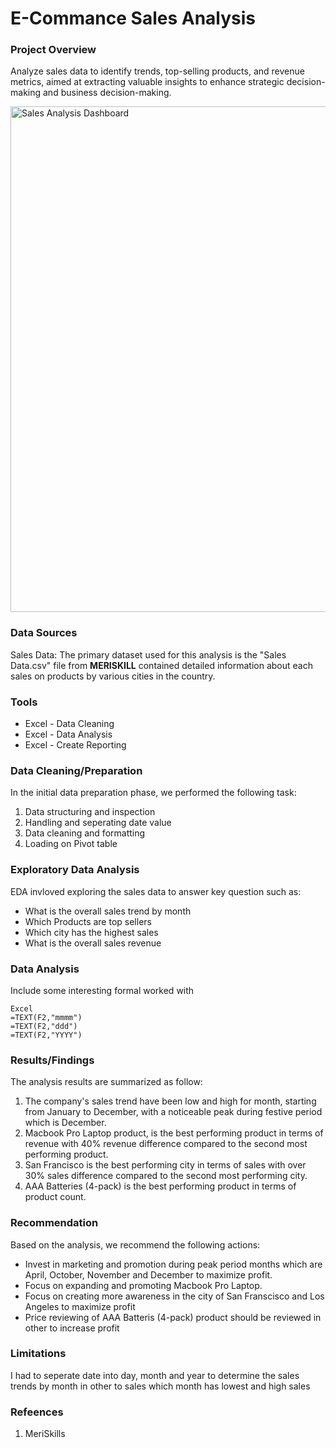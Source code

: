 # E-Commance Sales Analysis

### Project Overview

Analyze sales data to identify trends, top-selling products, and revenue metrics, aimed at extracting valuable insights to enhance strategic decision-making and business decision-making.

<img width="809" alt="Sales Analysis Dashboard" src="https://github.com/user-attachments/assets/2b1e9b7c-d37a-474b-8f99-b7dd738e1401">





### Data Sources

Sales Data: The primary dataset used for this analysis is the "Sales Data.csv" file from **MERISKILL** contained detailed information about each sales on products by various cities in the country.

### Tools 

- Excel - Data Cleaning
- Excel - Data Analysis
- Excel - Create Reporting

### Data Cleaning/Preparation

In the initial data preparation phase, we performed the following task:

1. Data structuring and inspection
2. Handling and seperating date value
3. Data cleaning and formatting
4. Loading on Pivot table

### Exploratory Data Analysis

EDA invloved exploring the sales data to answer key question such as:

- What is the overall sales trend by month
- Which Products are top sellers
- Which city has the highest sales
- What is the overall sales revenue

### Data Analysis

Include some interesting formal worked with

```
Excel
=TEXT(F2,"mmmm")
=TEXT(F2,"ddd")
=TEXT(F2,"YYYY")
```

### Results/Findings

The analysis results are summarized as follow:
1. The company's sales trend have been low and high for month, starting from January to December, with a noticeable peak during festive period which is December.
2. Macbook Pro Laptop product, is the best performing product in terms of revenue with 40% revenue difference compared to the second most performing product.
3. San Francisco is the best performing city in terms of sales with over 30% sales difference compared to the second most performing city.
4. AAA Batteries (4-pack) is the best performing product in terms of product count.

### Recommendation

Based on the analysis, we recommend the following actions:
- Invest in marketing and promotion during peak period months which are April, October, November and December to maximize profit.
- Focus on expanding and promoting Macbook Pro Laptop.
- Focus on creating more awareness in the city of San Franscisco and Los Angeles to maximize profit 
- Price reviewing of AAA Batteris (4-pack) product should be reviewed in other to increase profit

### Limitations

I had to seperate date into day, month and year to determine the sales trends by month in other to sales which month has lowest and high sales 

### Refeences

1. MeriSkills














